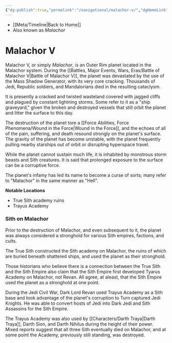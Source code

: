 ```yaml
---
{"dg-publish":true,"permalink":"/navigational/malachor-v/","dgHomeLink":false}
---
```


- [[Meta/Timeline\|Back to Home]]
- Also known as *Malachor*

# Malachor V
Malachor V, or simply *Malachor*, is an Outer Rim planet located in the Malachor system. During the [[Battles, Major Events, Wars, Eras/Battle of Malachor V\|Battle of Malachor V]], the planet was devastated by the use of the Mass Shadow Generator, with its very core cracking. Thousands of Jedi, Republic soldiers, and Mandalorians died in the resulting cataclysm. 

It is presently a cracked and twisted wasteland covered with jagged cliffs and plagued by constant lightning storms. Some refer to it as a "ship graveyard," given the broken and destroyed vessels that still orbit the planet and litter the surface to this day. 

The destruction of the planet tore a [[Force Abilities, Force Phenomena/Wound in the Force\|Wound in the Force]], and the echoes of all of the pain, suffering, and death resound strongly on the planet's surface. The gravity of the planet has become unstable, with the planet frequently pulling nearby starships out of orbit or disrupting hyperspace travel.

While the planet cannot sustain much life, it is inhabited by monstrous storm beasts and Sith creatures. It is said that prolonged exposure to the surface can be a corruptive force.

The planet's infamy has led its name to become a curse of sorts; many refer to "Malachor" in the same manner as "Hell".

**Notable Locations**
- True Sith academy ruins
- Trayus Academy

### Sith on Malachor
Prior to the destruction of Malachor, and even subsequent to it, the planet was always considered a stronghold for various Sith empires, factions, and cults. 

The True Sith constructed the Sith academy on Malachor, the ruins of which are buried beneath shattered ships, and used the planet as their stronghold.

Those historians who believe there is a connection between the True Sith and the Sith Empire also claim that the Sith Empire first developed Tyarus Academy on Malachor, not Revan. All agree, at aleast, that the Sith Empire used the planet as a stronghold at one point. 

During the Jedi Civil War, Dark Lord Revan used Trayus Academy as a Sith base and took advantage of the planet's corruption to Turn captured Jedi Knights. He was able to convert hosts of Jedi into Dark Jedi and Sith Assassins for the Sith Empire. 

The Trayus Academy was also used by [[Characters/Darth Traya\|Darth Traya]], Darth Sion, and Darth Nihilus during the height of their power. Mixed reports suggest that all three Sith eventually died on Malachor, and at some point the Academy, previously still standing, was destroyed.